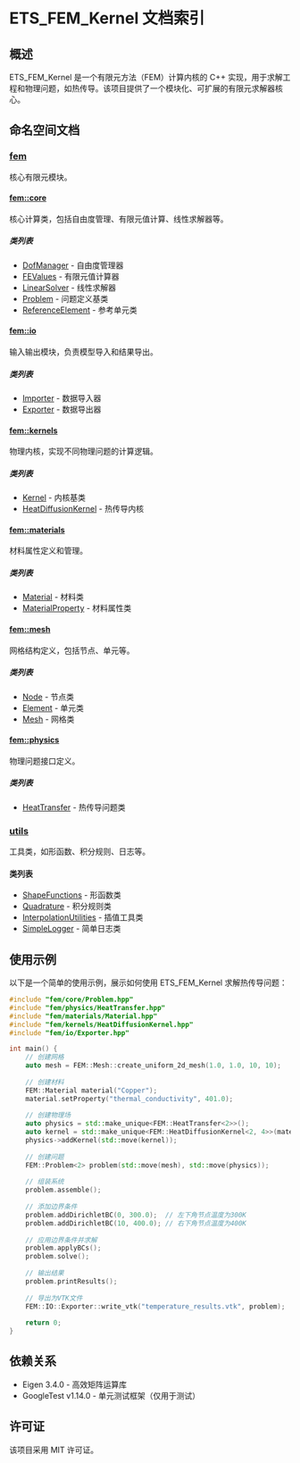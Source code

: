 # ETS_FEM_Kernel 文档索引

## 概述

ETS_FEM_Kernel 是一个有限元方法（FEM）计算内核的 C++ 实现，用于求解工程和物理问题，如热传导。该项目提供了一个模块化、可扩展的有限元求解器核心。

## 命名空间文档

### [fem](docs/fem/README.md)

核心有限元模块。

#### [fem::core](docs/fem/core/README.md)

核心计算类，包括自由度管理、有限元值计算、线性求解器等。

##### 类列表
- [DofManager](docs/fem/core/classes/DofManager.md) - 自由度管理器
- [FEValues](docs/fem/core/classes/FEValues.md) - 有限元值计算器
- [LinearSolver](docs/fem/core/classes/LinearSolver.md) - 线性求解器
- [Problem](docs/fem/core/classes/Problem.md) - 问题定义基类
- [ReferenceElement](docs/fem/core/classes/ReferenceElement.md) - 参考单元类

#### [fem::io](docs/fem/io/README.md)

输入输出模块，负责模型导入和结果导出。

##### 类列表
- [Importer](docs/fem/io/classes/Importer.md) - 数据导入器
- [Exporter](docs/fem/io/classes/Exporter.md) - 数据导出器

#### [fem::kernels](docs/fem/kernels/README.md)

物理内核，实现不同物理问题的计算逻辑。

##### 类列表
- [Kernel](docs/fem/kernels/classes/Kernel.md) - 内核基类
- [HeatDiffusionKernel](docs/fem/kernels/classes/HeatDiffusionKernel.md) - 热传导内核

#### [fem::materials](docs/fem/materials/README.md)

材料属性定义和管理。

##### 类列表
- [Material](docs/fem/materials/classes/Material.md) - 材料类
- [MaterialProperty](docs/fem/materials/classes/MaterialProperty.md) - 材料属性类

#### [fem::mesh](docs/fem/mesh/README.md)

网格结构定义，包括节点、单元等。

##### 类列表
- [Node](docs/fem/mesh/classes/Node.md) - 节点类
- [Element](docs/fem/mesh/classes/Element.md) - 单元类
- [Mesh](docs/fem/mesh/classes/Mesh.md) - 网格类

#### [fem::physics](docs/fem/physics/README.md)

物理问题接口定义。

##### 类列表
- [HeatTransfer](docs/fem/physics/classes/HeatTransfer.md) - 热传导问题类

### [utils](docs/utils/README.md)

工具类，如形函数、积分规则、日志等。

#### 类列表
- [ShapeFunctions](docs/utils/classes/ShapeFunctions.md) - 形函数类
- [Quadrature](docs/utils/classes/Quadrature.md) - 积分规则类
- [InterpolationUtilities](docs/utils/classes/InterpolationUtilities.md) - 插值工具类
- [SimpleLogger](docs/utils/classes/SimpleLogger.md) - 简单日志类

## 使用示例

以下是一个简单的使用示例，展示如何使用 ETS_FEM_Kernel 求解热传导问题：

```cpp
#include "fem/core/Problem.hpp"
#include "fem/physics/HeatTransfer.hpp"
#include "fem/materials/Material.hpp"
#include "fem/kernels/HeatDiffusionKernel.hpp"
#include "fem/io/Exporter.hpp"

int main() {
    // 创建网格
    auto mesh = FEM::Mesh::create_uniform_2d_mesh(1.0, 1.0, 10, 10);
    
    // 创建材料
    FEM::Material material("Copper");
    material.setProperty("thermal_conductivity", 401.0);
    
    // 创建物理场
    auto physics = std::make_unique<FEM::HeatTransfer<2>>();
    auto kernel = std::make_unique<FEM::HeatDiffusionKernel<2, 4>>(material);
    physics->addKernel(std::move(kernel));
    
    // 创建问题
    FEM::Problem<2> problem(std::move(mesh), std::move(physics));
    
    // 组装系统
    problem.assemble();
    
    // 添加边界条件
    problem.addDirichletBC(0, 300.0);  // 左下角节点温度为300K
    problem.addDirichletBC(10, 400.0); // 右下角节点温度为400K
    
    // 应用边界条件并求解
    problem.applyBCs();
    problem.solve();
    
    // 输出结果
    problem.printResults();
    
    // 导出为VTK文件
    FEM::IO::Exporter::write_vtk("temperature_results.vtk", problem);
    
    return 0;
}
```

## 依赖关系

- Eigen 3.4.0 - 高效矩阵运算库
- GoogleTest v1.14.0 - 单元测试框架（仅用于测试）

## 许可证

该项目采用 MIT 许可证。
